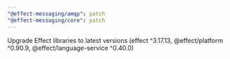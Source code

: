 ```yaml
---
"@effect-messaging/amqp": patch
"@effect-messaging/core": patch
---
```


Upgrade Effect libraries to latest versions (effect ^3.17.13, @effect/platform ^0.90.9, @effect/language-service ^0.40.0)
